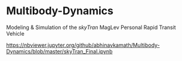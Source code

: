 # Multibody-Dynamics
Modeling &amp; Simulation of the _skyTran_ MagLev Personal Rapid Transit Vehicle

https://nbviewer.jupyter.org/github/abhinavkamath/Multibody-Dynamics/blob/master/skyTran_Final.ipynb
